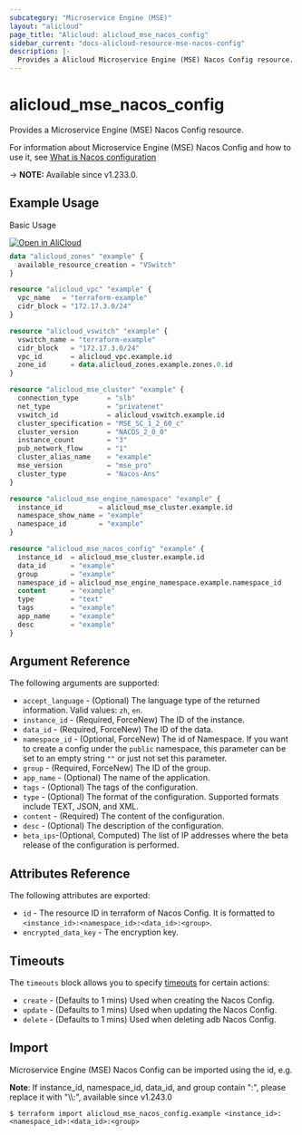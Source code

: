 ```yaml
---
subcategory: "Microservice Engine (MSE)"
layout: "alicloud"
page_title: "Alicloud: alicloud_mse_nacos_config"
sidebar_current: "docs-alicloud-resource-mse-nacos-config"
description: |-
  Provides a Alicloud Microservice Engine (MSE) Nacos Config resource.
---
```


# alicloud_mse_nacos_config

Provides a Microservice Engine (MSE) Nacos Config resource.

For information about Microservice Engine (MSE) Nacos Config and how to use it, see [What is Nacos configuration](https://www.alibabacloud.com/help/en/mse/developer-reference/api-mse-2019-05-31-createnacosconfig)

-> **NOTE:** Available since v1.233.0.

## Example Usage

Basic Usage

<div style="display: block;margin-bottom: 40px;"><div class="oics-button" style="float: right;position: absolute;margin-bottom: 10px;">
  <a href="https://api.aliyun.com/terraform?resource=alicloud_mse_nacos_config&exampleId=1aa53e35-384f-a407-db1e-7a19213cd273abcfc5b9&activeTab=example&spm=docs.r.mse_nacos_config.0.1aa53e3538&intl_lang=EN_US" target="_blank">
    <img alt="Open in AliCloud" src="https://img.alicdn.com/imgextra/i1/O1CN01hjjqXv1uYUlY56FyX_!!6000000006049-55-tps-254-36.svg" style="max-height: 44px; max-width: 100%;">
  </a>
</div></div>

```terraform
data "alicloud_zones" "example" {
  available_resource_creation = "VSwitch"
}

resource "alicloud_vpc" "example" {
  vpc_name   = "terraform-example"
  cidr_block = "172.17.3.0/24"
}

resource "alicloud_vswitch" "example" {
  vswitch_name = "terraform-example"
  cidr_block   = "172.17.3.0/24"
  vpc_id       = alicloud_vpc.example.id
  zone_id      = data.alicloud_zones.example.zones.0.id
}

resource "alicloud_mse_cluster" "example" {
  connection_type       = "slb"
  net_type              = "privatenet"
  vswitch_id            = alicloud_vswitch.example.id
  cluster_specification = "MSE_SC_1_2_60_c"
  cluster_version       = "NACOS_2_0_0"
  instance_count        = "3"
  pub_network_flow      = "1"
  cluster_alias_name    = "example"
  mse_version           = "mse_pro"
  cluster_type          = "Nacos-Ans"
}

resource "alicloud_mse_engine_namespace" "example" {
  instance_id         = alicloud_mse_cluster.example.id
  namespace_show_name = "example"
  namespace_id        = "example"
}

resource "alicloud_mse_nacos_config" "example" {
  instance_id  = alicloud_mse_cluster.example.id
  data_id      = "example"
  group        = "example"
  namespace_id = alicloud_mse_engine_namespace.example.namespace_id
  content      = "example"
  type         = "text"
  tags         = "example"
  app_name     = "example"
  desc         = "example"
}
```

## Argument Reference

The following arguments are supported:

* `accept_language` - (Optional) The language type of the returned information. Valid values: `zh`, `en`.
* `instance_id` - (Required, ForceNew) The ID of the instance.
* `data_id` - (Required, ForceNew) The ID of the data.
* `namespace_id` - (Optional, ForceNew) The id of Namespace. If you want to create a config under the `public` namespace, this parameter can be set to an empty string  *`""`* or just not set this parameter.
* `group` - (Required, ForceNew) The ID of the group.
* `app_name` - (Optional) The name of the application.
* `tags` - (Optional) The tags of the configuration.
* `type` - (Optional) The format of the configuration. Supported formats include TEXT, JSON, and XML.
* `content` - (Required) The content of the configuration.
* `desc` - (Optional) The description of the configuration.
* `beta_ips`-(Optional, Computed) The list of IP addresses where the beta release of the configuration is performed.


## Attributes Reference

The following attributes are exported:

* `id` - The resource ID in terraform of Nacos Config. It is formatted to `<instance_id>:<namespace_id>:<data_id>:<group>`.
* `encrypted_data_key` - The encryption key.

## Timeouts

The `timeouts` block allows you to specify [timeouts](https://developer.hashicorp.com/terraform/language/resources/syntax#operation-timeouts) for certain actions:

* `create` - (Defaults to 1 mins) Used when creating the Nacos Config.
* `update` - (Defaults to 1 mins) Used when updating the Nacos Config.
* `delete` - (Defaults to 1 mins) Used when deleting adb Nacos Config.

## Import

Microservice Engine (MSE) Nacos Config can be imported using the id, e.g.

**Note**: If instance_id, namespace_id, data_id, and group contain ":", please replace it with "\\\\:", available since v1.243.0
```shell
$ terraform import alicloud_mse_nacos_config.example <instance_id>:<namespace_id>:<data_id>:<group>
```